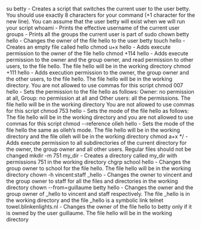 su betty - Creates a script that switches the current user to the user betty. You should use exactly 8 characters for your command (+1 character for the new line). You can assume that the user betty will exist when we will run your script
whoami - Prints the effective username of the current user
groups - Prints all the groups the current user is part of
sudo chown betty hello - Changes the owner of the file hello to the user betty
touch hello - Creates an empty file called hello
chmod u+x hello - Adds execute permission to the owner of the file hello
chmod +114 hello - Adds execute permission to the owner and the group owner, and read permission to other users, to the file hello. The file hello will be in the working directory
chmod +111 hello - Adds execution permission to the owner, the group owner and the other users, to the file hello. The file hello will be in the working directory. You are not allowed to use commas for this script
chmod 007 hello - Sets the permission to the file hello as follows: Owner: no permission at all, Group: no permission at all and Other users: all the permissions. The file hello will be in the working directory You are not allowed to use commas for this script
chmod 753 hello - Sets the mode of the file hello as follows: The file hello will be in the working directory and you are not allowed to use commas for this script
chmod --reference olleh hello - Sets the mode of the file hello the same as olleh’s mode. The file hello will be in the working directory and the file olleh will be in the working directory
chmod a+x */ - Adds execute permission to all subdirectories of the current directory for the owner, the group owner and all other users. Regular files should not be changed
mkdir -m 751 my_dir - Creates a directory called my_dir with permissions 751 in the working directory
chgrp school hello - Changes the group owner to school for the file hello. The file hello will be in the working directory
chown -h vincent:staff _hello - Changes the owner to vincent and the group owner to staff for all the files and directories in the working directory
chown --from=guillaume betty hello - Changes the owner and the group owner of _hello to vincent and staff respectively. The file _hello is in the working directory and the file _hello is a symbolic link
telnet towel.blinkenlights.nl - Changes the owner of the file hello to betty only if it is owned by the user guillaume. The file hello will be in the working directory
